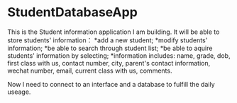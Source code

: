 # StudentDatabaseApp

This is the Student information application I am building. 
It will be able to store students' information：
*add a new student;
*modify students' information;
*be able to search through student list;
*be able to aquire students' information by selecting;
*information includes: name, grade, dob, first class with us, contact number, city, parent's contact information, wechat number, email, current class with us, comments.


Now I need to connect to an interface and a database to fulfill the daily useage.
